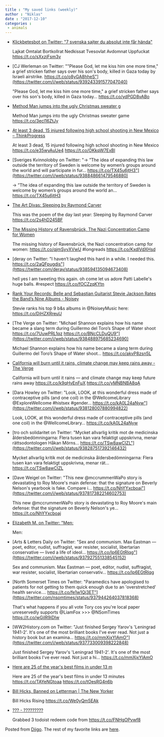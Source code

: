 ```yaml
---
title : "My saved links (weekly)"
author : "Niklas"
date : "2017-12-10"
categories : 
 - animals
---
```


- [Klickbetesbot on Twitter: "7 svenska sajter du absolut inte får hända"](https://twitter.com/klickbetesbot/status/939239272284086272)
    
    Lajkat Omtalat Bortkollrat Nedkissat Tvesovlat Avdomnat Uppfuckat https://t.co/sXxzjFsm3v
    
- [CJ Werleman on Twitter: ""Please God, let me kiss him one more time," a grief stricken father says over his son's body, killed in Gaza today by Israeli airstrike. https://t.co/o8yGA8hheS"](https://twitter.com/i/web/status/939243391577047040)
    
    "Please God, let me kiss him one more time," a grief stricken father says over his son's body, killed in Gaza today… https://t.co/ydPGD8vABo
    
- [Method Man jumps into the ugly Christmas sweater g](https://pitchfork.com/news/method-man-selling-ugly-holiday-sweater-shares-new-playlist-listen/?mbid=social_twitter)
    
    Method Man jumps into the ugly Christmas sweater game https://t.co/3ecl16ZtJy
    
- [At least 3 dead, 15 injured following high school shooting in New Mexico – ThinkProgress](https://thinkprogress.org/new-mexico-shooting-69b3c481b3f4/)
    
    At least 3 dead, 15 injured following high school shooting in New Mexico https://t.co/e35wyAuUe4 https://t.co/OKkqW7ExBl
    
- [Sveriges Kvinnolobby on Twitter: "-> ”The idea of expanding this law outside the territory of Sweden is welcome by women’s groups around the world and will participate in fur… https://t.co/TX45u6jtH3"](https://twitter.com/i/web/status/938848661479546880)
    
    \-> ”The idea of expanding this law outside the territory of Sweden is welcome by women’s groups around the world an… https://t.co/TX45u6jtH3
    
- [The Art Divas: Sleeping by Raymond Carver](http://www.theartdivas.com/2016/12/sleeping-by-raymond-carver.html)
    
    This was the poem of the day last year: Sleeping by Raymond Carver https://t.co/2s4hD245BF
    
- [The Missing History of Ravensbrück, The Nazi Concentration Camp for Women](https://longreads.com/2015/07/14/the-missing-history-of-ravensbruck-the-nazi-concentration-camp-for-women/)
    
    The missing history of Ravensbrück, the Nazi concentration camp for women: https://t.co/qjmSyvXVwU #longreads https://t.co/KxdlVdXHsd
    
    
- [deray on Twitter: "I haven’t laughed this hard in a while. I needed this. https://t.co/2aQFpugdis"](https://twitter.com/deray/status/938594135094673408)
    
    hell yes I am tweeting this again. oh come let us adore Patti Labelle's huge balls. #respect https://t.co/fOCZzqKYtn
    
    
- [Rank Your Records: Belle and Sebastian Guitarist Stevie Jackson Rates the Band’s Nine Albums - Noisey](https://noisey.vice.com/en_us/article/kzgqj9/rank-your-records-belle-and-sebastian-guitarist-stevie-jackson)
    
    Stevie ranks his top 9 b&s albums in @NoiseyMusic here: https://t.co/DiHZXRreuU
    
- [The Verge on Twitter: "Michael Shannon explains how his name became a slang term during Guillermo del Toro’s Shape of Water shoot https://t.co/7UuwPRL1qz https://t.co/BNcCLDuQU9"](https://twitter.com/i/web/status/938488975685234690)
    
    Michael Shannon explains how his name became a slang term during Guillermo del Toro’s Shape of Water shoot… https://t.co/akvP8zsn5L
    
- [California will burn until it rains, climate change may keep rains away - The Verge](https://www.theverge.com/2017/12/6/16742496/california-la-ventura-thomas-rye-creek-fires-drought-water-climate?utm_campaign=theverge&utm_content=chorus&utm_medium=social&utm_source=twitter)
    
    California will burn until it rains — and climate change may keep future rains away https://t.co/k9qHvEnFuX https://t.co/yMNBNBA8qA
    
- [Dara Howley on Twitter: "Look, LOOK, at this wonderful dress made of contraceptive pills (and one coil) in the @WellcomeLibrary @ExploreWellcome #histsex #gender… https://t.co/kA0L24aNyw"](https://twitter.com/i/web/status/938128007880994822)
    
    Look, LOOK, at this wonderful dress made of contraceptive pills (and one coil) in the @WellcomeLibrary… https://t.co/kA0L24aNyw
    
- [tro och solidaritet on Twitter: "Mycket allvarlig kritik mot de medicinska åldersbedömningarna: Flera tusen kan vara felaktigt uppskrivna, menar rättsodontologen Håkan Mörns… https://t.co/TSw8awCIZL"](https://twitter.com/i/web/status/938287517392146432)
    
    Mycket allvarlig kritik mot de medicinska åldersbedömningarna: Flera tusen kan vara felaktigt uppskrivna, menar rät… https://t.co/TSw8awCIZL
    
- [Dave Weigel on Twitter: "This new @mccrummenWaPo story is devastating to Roy Moore's main defense: that the signature on Beverly Nelson's yearbook is fake. Compare i… https://t.co/NhYYxcboaj"](https://twitter.com/i/web/status/937817382214602753)
    
    This new @mccrummenWaPo story is devastating to Roy Moore's main defense: that the signature on Beverly Nelson's ye… https://t.co/NhYYxcboaj
    
- [Elizabeth M. on Twitter: "Men:](https://twitter.com/i/web/status/938063977090822144)
    
    Men:
    
- [Arts & Letters Daily on Twitter: "Sex and communism. Max Eastman — poet, editor, nudist, suffragist, war resister, socialist, libertarian conservative — lived a life of ideol… https://t.co/Ip6EGtRIqg"](https://twitter.com/i/web/status/937927551338545152)
    
    Sex and communism. Max Eastman — poet, editor, nudist, suffragist, war resister, socialist, libertarian conservativ… https://t.co/Ip6EGtRIqg
    
- [North Somerset Times on Twitter: "Paramedics have apologised to patients for not getting to them quick enough due to an 'overstretched' health service.… https://t.co/fe1w1Qj3ET"](https://twitter.com/nsomtimes/status/937944264037818368)
    
    That's what happens if you all vote Tory cos you're local paper unreservedly supports @LiamFox >>> @NSomTimes https://t.co/wGilR9iDIw
    
- [WW2History.com on Twitter: "Just finished Sergey Yarov's 'Leningrad 1941-2'. It's one of the most brilliant books I've ever read. Not just a history book but an examina… https://t.co/mmXjxYlAmO"](https://twitter.com/i/web/status/937733009398222848)
    
    Just finished Sergey Yarov's 'Leningrad 1941-2'. It's one of the most brilliant books I've ever read. Not just a hi… https://t.co/mmXjxYlAmO
    
- [Here are 25 of the year's best films in under 13 m](https://www.theverge.com/2017/12/4/16734000/david-ehrlich-indiewire-best-25-films?utm_campaign=theverge&utm_content=chorus&utm_medium=social&utm_source=twitter)
    
    Here are 25 of the year's best films in under 13 minutes https://t.co/TAYeNGtoaa https://t.co/tOesRG4n6b
    
- [Bill Hicks, Banned on Letterman | The New Yorker](https://www.newyorker.com/magazine/1993/11/01/the-goat-boy-rises)
    
    Bill Hicks Rising https://t.co/We0yQm5EAk
    
- [??? - ?????????](https://sspai.com)
    
    Grabbed 3 todoist redeem code from https://t.co/FNHgOPvwf8
    

Posted from [Diigo](https://www.diigo.com). The rest of my favorite links are [here](https://www.diigo.com/user/npivic).
